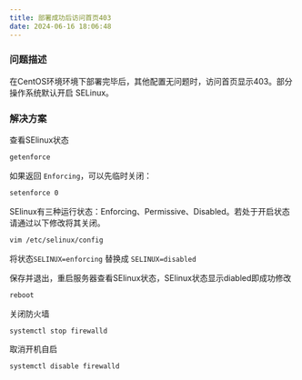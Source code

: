 ```yaml
---
title: 部署成功后访问首页403
date: 2024-06-16 18:06:48
---
```


### 问题描述

在CentOS环境环境下部署完毕后，其他配置无问题时，访问首页显示403。部分操作系统默认开启 SELinux。

### 解决方案

查看SElinux状态

```sh frame="none"
getenforce
```

如果返回 `Enforcing`，可以先临时关闭：

```bash frame="none"
setenforce 0
```

SElinux有三种运行状态：Enforcing、Permissive、Disabled。若处于开启状态请通过以下修改将其关闭。

```sh frame="none"
vim /etc/selinux/config
```

将状态`SELINUX=enforcing` 替换成 `SELINUX=disabled`

保存并退出，重启服务器查看SElinux状态，SElinux状态显示diabled即成功修改

```sh frame="none"
reboot
```

关闭防火墙

```sh frame="none"
systemctl stop firewalld
```

取消开机自启

```sh frame="none"
systemctl disable firewalld
```
